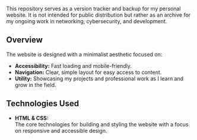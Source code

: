 This repository serves as a version tracker and backup for my personal website. It is not intended for public distribution but rather as an archive for my ongoing work in networking, cybersecurity, and development.

## Overview

The website is designed with a minimalist aesthetic focused on:
- **Accessibility:** Fast loading and mobile-friendly.
- **Navigation:** Clear, simple layout for easy access to content.
- **Utility:** Showcasing my projects and professional work as I learn and grow in the field.

## Technologies Used

- **HTML & CSS:**  
  The core technologies for building and styling the website with a focus on responsive and accessible design.
